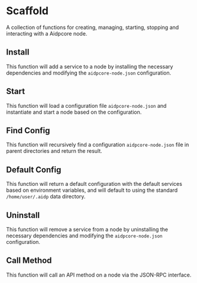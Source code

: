 # Scaffold
A collection of functions for creating, managing, starting, stopping and interacting with a Aidpcore node.

## Install
This function will add a service to a node by installing the necessary dependencies and modifying the `aidpcore-node.json` configuration.

## Start
This function will load a configuration file `aidpcore-node.json` and instantiate and start a node based on the configuration.

## Find Config
This function will recursively find a configuration `aidpcore-node.json` file in parent directories and return the result.

## Default Config
This function will return a default configuration with the default services based on environment variables, and will default to using the standard `/home/user/.aidp` data directory.

## Uninstall
This function will remove a service from a node by uninstalling the necessary dependencies and modifying the `aidpcore-node.json` configuration.

## Call Method
This function will call an API method on a node via the JSON-RPC interface.
